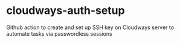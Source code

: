 # cloudways-auth-setup
Github action to create and set up SSH key on Cloudways server to automate tasks via passwordless sessions
